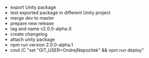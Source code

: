 - export Unity package
- test exported package in different Unity project
- merge dev to master
- prepare new release
- tag and name v2.0.0-alpha.X
- create changelog
- attach unity package
- npm run version 2.0.0-alpha.1
- cmd /C "set "GIT_USER=OndrejNepozitek" && npm run deploy"
